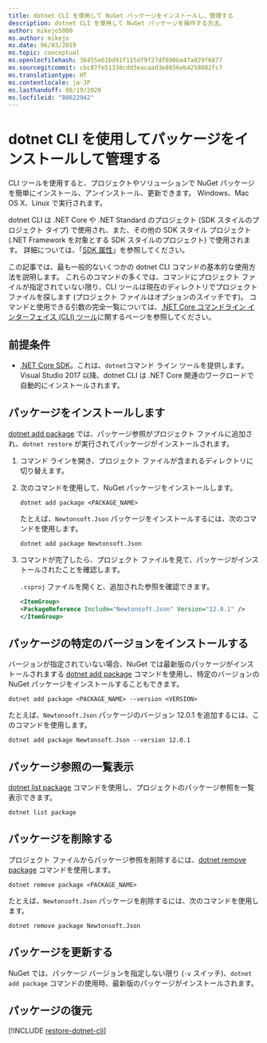 ```yaml
---
title: dotnet CLI を使用して NuGet パッケージをインストールし、管理する
description: dotnet CLI を使用して NuGet パッケージを操作する方法。
author: mikejo5000
ms.author: mikejo
ms.date: 06/03/2019
ms.topic: conceptual
ms.openlocfilehash: 38455e61bd91f115df9f27df090ba47a029f6877
ms.sourcegitcommit: cbc87fe51330cdd3eacaad3e8656eb4258882fc7
ms.translationtype: HT
ms.contentlocale: ja-JP
ms.lasthandoff: 08/19/2020
ms.locfileid: "88622942"
---
```

# <a name="install-and-manage-packages-using-the-dotnet-cli"></a>dotnet CLI を使用してパッケージをインストールして管理する

CLI ツールを使用すると、プロジェクトやソリューションで NuGet パッケージを簡単にインストール、アンインストール、更新できます。 Windows、Mac OS X、Linux で実行されます。

dotnet CLI は .NET Core や .NET Standard のプロジェクト (SDK スタイルのプロジェクト タイプ) で使用され、また、その他の SDK スタイル プロジェクト (.NET Framework を対象とする SDK スタイルのプロジェクト) で使用されます。 詳細については、「[SDK 属性](/dotnet/core/tools/csproj#additions)」を参照してください。

この記事では、最も一般的ないくつかの dotnet CLI コマンドの基本的な使用方法を説明します。 これらのコマンドの多くでは、コマンドにプロジェクト ファイルが指定されていない限り、CLI ツールは現在のディレクトリでプロジェクト ファイルを探します (プロジェクト ファイルはオプションのスイッチです)。 コマンドと使用できる引数の完全一覧については、[.NET Core コマンドライン インターフェイス (CLI) ツール](../reference/dotnet-commands.md)に関するページを参照してください。

## <a name="prerequisites"></a>前提条件

- [.NET Core SDK](https://www.microsoft.com/net/download/)。これは、`dotnet`コマンド ライン ツールを提供します。 Visual Studio 2017 以降、dotnet CLI は .NET Core 関連のワークロードで自動的にインストールされます。

## <a name="install-a-package"></a>パッケージをインストールします

[dotnet add package](/dotnet/core/tools/dotnet-add-package?tabs=netcore2x) では、パッケージ参照がプロジェクト ファイルに追加され、`dotnet restore` が実行されてパッケージがインストールされます。

1. コマンド ラインを開き、プロジェクト ファイルが含まれるディレクトリに切り替えます。

2. 次のコマンドを使用して、NuGet パッケージをインストールします。

    ```dotnetcli
    dotnet add package <PACKAGE_NAME>
    ```

    たとえば、`Newtonsoft.Json` パッケージをインストールするには、次のコマンドを使用します。

    ```dotnetcli
    dotnet add package Newtonsoft.Json
    ```

3. コマンドが完了したら、プロジェクト ファイルを見て、パッケージがインストールされたことを確認します。

   `.csproj` ファイルを開くと、追加された参照を確認できます。

    ```xml
   <ItemGroup>
    <PackageReference Include="Newtonsoft.Json" Version="12.0.1" />
   </ItemGroup>
    ```

## <a name="install-a-specific-version-of-a-package"></a>パッケージの特定のバージョンをインストールする

バージョンが指定されていない場合、NuGet では最新版のパッケージがインストールされまする [dotnet add package](/dotnet/core/tools/dotnet-add-package?tabs=netcore2x) コマンドを使用し、特定のバージョンの NuGet パッケージをインストールすることもできます。

```dotnetcli
dotnet add package <PACKAGE_NAME> --version <VERSION>
```

たとえば、`Newtonsoft.Json` パッケージのバージョン 12.0.1 を追加するには、このコマンドを使用します。

```dotnetcli
dotnet add package Newtonsoft.Json --version 12.0.1
```

## <a name="list-package-references"></a>パッケージ参照の一覧表示

[dotnet list package](/dotnet/core/tools/dotnet-list-package?tabs=netcore2x) コマンドを使用し、プロジェクトのパッケージ参照を一覧表示できます。

```dotnetcli
dotnet list package
```

## <a name="remove-a-package"></a>パッケージを削除する

プロジェクト ファイルからパッケージ参照を削除するには、[dotnet remove package](/dotnet/core/tools/dotnet-remove-package?tabs=netcore2x) コマンドを使用します。

```dotnetcli
dotnet remove package <PACKAGE_NAME>
```

たとえば、`Newtonsoft.Json` パッケージを削除するには、次のコマンドを使用します。

```dotnetcli
dotnet remove package Newtonsoft.Json
```

## <a name="update-a-package"></a>パッケージを更新する

NuGet では、パッケージ バージョンを指定しない限り (`-v` スイッチ)、`dotnet add package` コマンドの使用時、最新版のパッケージがインストールされます。

## <a name="restore-packages"></a>パッケージの復元

[!INCLUDE [restore-dotnet-cli](includes/restore-dotnet-cli.md)]
